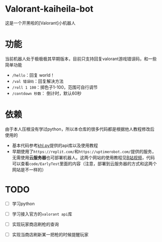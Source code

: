 # Valorant-kaiheila-bot
这是一个开黑啦的[Valorant]小机器人

# 功能
当前机器人处于极极极其早期版本，目前只支持回复valorant游戏错误码，和一些简单功能
* `/hello`：回复 world！
* `/val 错误码`：回复解决方法
* `/roll 1 100`：掷色子1-100，范围可自行调节
* `/contdown 秒数`： 倒计时，默认60秒

# 依赖
由于本人压根没有学过python，所以本仓库的很多代码都是根据他人教程修改后使用的
* 基本代码参考[khl.py](https://github.com/TWT233/khl.py)提供的api库以及使用教程
* 早期使用了`https://replit.com/`和`https://uptimerobot.com/`提供的服务，无需使用**云服务器**也可部署机器人。这两个网站的使用教程见[B站视频](https://www.bilibili.com/video/BV12U4y1g7JY?spm_id_from=333.1007.top_right_bar_window_history.content.click)，代码可以查看`code/EarlyTest`里面的内容（注意，部署到云服务器的方式和这两个网站是不一样的）

# TODO

- [ ] 学习python
- [ ] 学习接入官方的`valorant api`库
- [ ] 实现玩家商店刷枪的查询
- [ ] 实现当商店刷新某一把枪的时候提醒玩家


